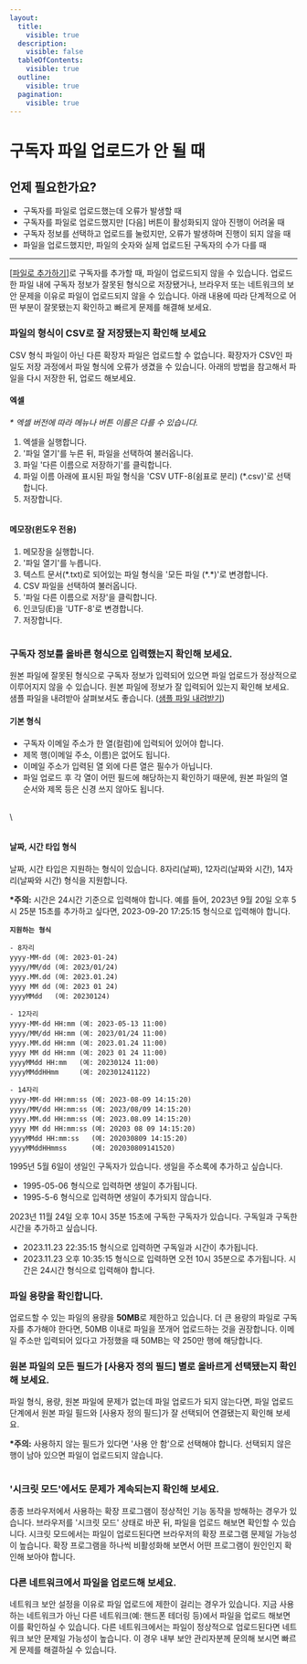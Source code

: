 ```yaml
---
layout:
  title:
    visible: true
  description:
    visible: false
  tableOfContents:
    visible: true
  outline:
    visible: true
  pagination:
    visible: true
---
```


# 구독자 파일 업로드가 안 될 때

## 언제 필요한가요? <a href="#h_01he4y5t97t3c2qjd5nbbww9qr" id="h_01he4y5t97t3c2qjd5nbbww9qr"></a>

* 구독자를 파일로 업로드했는데 오류가 발생할 때
* 구독자를 파일로 업로드했지만 \[다음] 버튼이 활성화되지 않아 진행이 어려울 때
* 구독자 정보를 선택하고 업로드를 눌렀지만, 오류가 발생하며 진행이 되지 않을 때
* 파일을 업로드했지만, 파일의 숫자와 실제 업로드된 구독자의 수가 다를 때

***

\[[파일로 추가하기](../../list/adding-managing-subscriber/add.md#h\_01gfam9xkn9hxsetmfs9y27fvw)]로 구독자를 추가할 때, 파일이 업로드되지 않을 수 있습니다. 업로드한 파일 내에 구독자 정보가 잘못된 형식으로 저장됐거나, 브라우저 또는 네트워크의 보안 문제을 이유로 파일이 업로드되지 않을 수 있습니다. 아래 내용에 따라 단계적으로 어떤 부분이 잘못됐는지 확인하고 빠르게 문제를 해결해 보세요.

### 파일의 형식이 CSV로 잘 저장됐는지 확인해 보세요 <a href="#h_01h0s8d0w6gefr4p5cpxgrv3xr" id="h_01h0s8d0w6gefr4p5cpxgrv3xr"></a>

CSV 형식 파일이 아닌 다른 확장자 파일은 업로드할 수 없습니다. 확장자가 CSV인 파일도 저장 과정에서 파일 형식에 오류가 생겼을 수 있습니다. 아래의 방법을 참고해서 파일을 다시 저장한 뒤, 업로드 해보세요.

#### 엑셀 <a href="#h_01h0s8d6tk067jw6bq4948awe9" id="h_01h0s8d6tk067jw6bq4948awe9"></a>

_\* 엑셀 버전에 따라 메뉴나 버튼 이름은 다를 수 있습니다._

1. 엑셀을 실행합니다.
2. '파일 열기'를 누른 뒤, 파일을 선택하여 불러옵니다.
3. 파일 '다른 이름으로 저장하기'를 클릭합니다.
4. 파일 이름 아래에 표시된 파일 형식을 'CSV UTF-8(쉼표로 분리) (\*.csv)'로 선택합니다.
5. 저장합니다.

<figure><img src="https://help.stibee.com/hc/article_attachments/7013856259599" alt=""><figcaption></figcaption></figure>

&#x20;

#### 메모장(윈도우 전용) <a href="#undefined" id="undefined"></a>

1. 메모장을 실행합니다.
2. '파일 열기'를 누릅니다.
3. 텍스트 문서(\*.txt)로 되어있는 파일 형식을 '모든 파일 (\*.\*)'로 변경합니다.
4. CSV 파일을 선택하여 불러옵니다.
5. '파일 다른 이름으로 저장'을 클릭합니다.
6. 인코딩(E)을 'UTF-8'로 변경합니다.
7. 저장합니다.

<figure><img src="https://help.stibee.com/hc/article_attachments/7013840919439" alt=""><figcaption></figcaption></figure>

### &#x20; <a href="#h_01h0s8dp00q8js4bm7h5qgh587" id="h_01h0s8dp00q8js4bm7h5qgh587"></a>

### 구독자 정보를 올바른 형식으로 입력했는지 확인해 보세요. <a href="#h_01h0s8dp00q8js4bm7h5qgh587" id="h_01h0s8dp00q8js4bm7h5qgh587"></a>

원본 파일에 잘못된 형식으로 구독자 정보가 입력되어 있으면 파일 업로드가 정상적으로 이루어지지 않을 수 있습니다. 원본 파일에 정보가 잘 입력되어 있는지 확인해 보세요. 샘플 파일을 내려받아 살펴보셔도 좋습니다. ([샘플 파일 내려받기](https://stibee.com/download/%EC%8A%A4%ED%8B%B0%EB%B9%84\_%EC%A3%BC%EC%86%8C%EB%A1%9D\_%EC%83%98%ED%94%8C.csv))

#### 기본 형식 <a href="#h_01hehj00pc8h8y0dezth6qgejr" id="h_01hehj00pc8h8y0dezth6qgejr"></a>

* 구독자 이메일 주소가 한 열(컬럼)에 입력되어 있어야 합니다.&#x20;
* 제목 행(이메일 주소, 이름)은 없어도 됩니다.
* 이메일 주소가 입력된 열 외에 다른 열은 필수가 아닙니다.
* 파일 업로드 후 각 열이 어떤 필드에 해당하는지 확인하기 때문에, 원본 파일의 열 순서와 제목 등은 신경 쓰지 않아도 됩니다.

\
\


<figure><img src="https://help.stibee.com/hc/article_attachments/7013918973711" alt=""><figcaption></figcaption></figure>

#### 날짜, 시간 타입 형식 <a href="#h_01hehqt3qngp7fbhy4zfm55196" id="h_01hehqt3qngp7fbhy4zfm55196"></a>

날짜, 시간 타입은 지원하는 형식이 있습니다. 8자리(날짜), 12자리(날짜와 시간), 14자리(날짜와 시간) 형식을 지원합니다.

**\*주의:** 시간은 24시간 기준으로 입력해야 합니다. 예를 들어, 2023년 9월 20일 오후 5시 25분 15초를 추가하고 싶다면, 2023-09-20 17:25:15 형식으로 입력해야 합니다.

<pre><code><strong>지원하는 형식
</strong>
- 8자리
yyyy-MM-dd (예: 2023-01-24)
yyyy/MM/dd (예: 2023/01/24)
yyyy.MM.dd (예: 2023.01.24)
yyyy MM dd (예: 2023 01 24)
yyyyMMdd   (예: 20230124)

- 12자리
yyyy-MM-dd HH:mm (예: 2023-05-13 11:00)
yyyy/MM/dd HH:mm (예: 2023/01/24 11:00)
yyyy.MM.dd HH:mm (예: 2023.01.24 11:00)
yyyy MM dd HH:mm (예: 2023 01 24 11:00)
yyyyMMdd HH:mm   (예: 20230124 11:00)
yyyyMMddHHmm     (예: 202301241122)

- 14자리
yyyy-MM-dd HH:mm:ss (예: 2023-08-09 14:15:20)
yyyy/MM/dd HH:mm:ss (예: 2023/08/09 14:15:20)
yyyy.MM.dd HH:mm:ss (예: 2023.08.09 14:15:20)
yyyy MM dd HH:mm:ss (예: 20203 08 09 14:15:20)
yyyyMMdd HH:mm:ss   (예: 202030809 14:15:20)
yyyyMMddHHmmss      (예: 202030809141520)
</code></pre>

1995년 5월 6일이 생일인 구독자가 있습니다. 생일을 주소록에 추가하고 싶습니다.

* 1995-05-06 형식으로 입력하면 생일이 추가됩니다.
* 1995-5-6 형식으로 입력하면 생일이 추가되지 않습니다.

2023년 11월 24일 오후 10시 35분 15초에 구독한 구독자가 있습니다. 구독일과 구독한 시간을 추가하고 싶습니다.

* 2023.11.23 22:35:15 형식으로 입력하면 구독일과 시간이 추가됩니다.
* 2023.11.23 오후 10:35:15 형식으로 입력하면 오전 10시 35분으로 추가됩니다. 시간은 24시간 형식으로 입력해야 합니다.

&#x20;

### 파일 용량을 확인합니다. <a href="#id-2" id="id-2"></a>

업로드할 수 있는 파일의 용량을 **50MB**로 제한하고 있습니다. 더 큰 용량의 파일로 구독자를 추가해야 한다면, 50MB 이내로 파일을 쪼개어 업로드하는 것을 권장합니다. 이메일 주소만 입력되어 있다고 가정했을 때 50MB는 약 250만 행에 해당합니다.

&#x20;

### 원본 파일의 모든 필드가 \[사용자 정의 필드] 별로 올바르게 선택됐는지 확인해 보세요. <a href="#h_01h0s8dz775dyr4awtwwed30xp" id="h_01h0s8dz775dyr4awtwwed30xp"></a>

파일 형식, 용량, 원본 파일에 문제가 없는데 파일 업로드가 되지 않는다면, 파일 업로드 단계에서 원본 파일 필드와 \[사용자 정의 필드]가 잘 선택되어 연결됐는지 확인해 보세요.

**\*주의:** 사용하지 않는 필드가 있다면 '사용 안 함'으로 선택해야 합니다. 선택되지 않은 행이 남아 있으면 파일이 업로드되지 않습니다.

<figure><img src="https://help.stibee.com/hc/article_attachments/7013901827983" alt=""><figcaption></figcaption></figure>

### '시크릿 모드'에서도 문제가 계속되는지 확인해 보세요. <a href="#h_01h0s8e42n5cg38kn3wm476nwp" id="h_01h0s8e42n5cg38kn3wm476nwp"></a>

종종 브라우저에서 사용하는 확장 프로그램이 정상적인 기능 동작을 방해하는 경우가 있습니다. 브라우저를 '시크릿 모드' 상태로 바꾼 뒤, 파일을 업로드 해보면 확인할 수 있습니다. 시크릿 모드에서는 파일이 업로드된다면 브라우저의 확장 프로그램 문제일 가능성이 높습니다. 확장 프로그램을 하나씩 비활성화해 보면서 어떤 프로그램이 원인인지 확인해 보아야 합니다.&#x20;

### &#x20;다른 네트워크에서 파일을 업로드해 보세요. <a href="#h_01h0s8e9y2k88jvtgnjjp6rtjg" id="h_01h0s8e9y2k88jvtgnjjp6rtjg"></a>

네트워크 보안 설정을 이유로 파일 업로드에 제한이 걸리는 경우가 있습니다. 지금 사용하는 네트워크가 아닌 다른 네트워크(예: 핸드폰 테더링 등)에서 파일을 업로드 해보면 이를 확인하실 수 있습니다. 다른 네트워크에서는 파일이 정상적으로 업로드된다면 네트워크 보안 문제일 가능성이 높습니다. 이 경우 내부 보안 관리자분께 문의해 보시면 빠르게 문제를 해결하실 수 있습니다.
